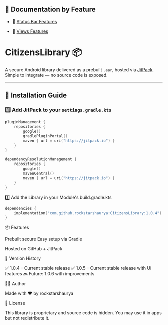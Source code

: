 ## 📖 Documentation by Feature

- 🔗 [Status Bar Features](docs/StatusBar/README.md)

- 🔗 [Views Features](docs/Views/README.md)

# CitizensLibrary 📦

A secure Android library delivered as a prebuilt `.aar`, hosted via [JitPack](https://jitpack.io).  
Simple to integrate — no source code is exposed.

---

## 📲 Installation Guide

### 1️⃣ Add JitPack to your `settings.gradle.kts`

```kotlin
pluginManagement {
    repositories {
        google()
        gradlePluginPortal()
        maven { url = uri("https://jitpack.io") }
    }
}

dependencyResolutionManagement {
    repositories {
        google()
        mavenCentral()
        maven { url = uri("https://jitpack.io") }
    }
}
````

2️⃣ Add the Library in your Module's build.gradle.kts

```kotlin
dependencies {
    implementation("com.github.rockstarshaurya:CitizensLibrary:1.0.4")
}
````

📦 Features

Prebuilt secure
Easy setup via Gradle

Hosted on GitHub + JitPack

🔄 Version History

✅ 1.0.4 – Current stable release
✅ 1.0.5 – Current stable release with Ui features
🔜 Future: 1.0.6 with improvements

🧑‍💻 Author

Made with ❤️ by rockstarshaurya

📜 License

This library is proprietary and source code is hidden.
You may use it in apps but not redistribute it.